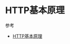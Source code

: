 # HTTP基本原理











参考

- <a href="https://cloud.tencent.com/developer/article/1085011" target="_blank">HTTP基本原理</a> 